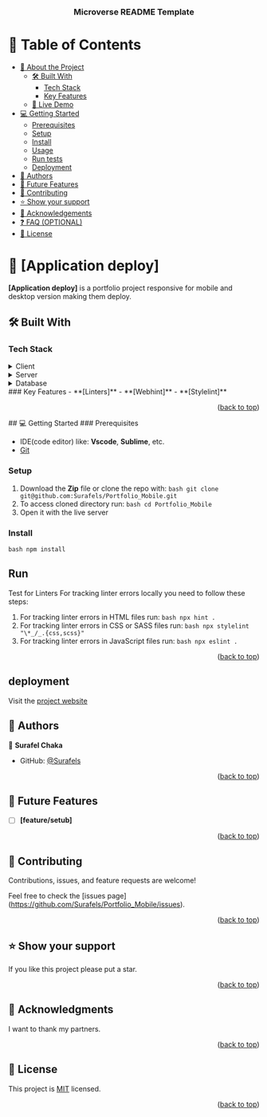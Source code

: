 <a name="readme-top"></a>
<div align="center">

  <h3><b>Microverse README Template</b></h3>

</div>

# 📗 Table of Contents

- [📖 About the Project](#about-project)
  - [🛠 Built With](#built-with)
    - [Tech Stack](#tech-stack)
    - [Key Features](#key-features)
  - [🚀 Live Demo](#live-demo)
- [💻 Getting Started](#getting-started)
  - [Prerequisites](#prerequisites)
  - [Setup](#setup)
  - [Install](#install)
  - [Usage](#usage)
  - [Run tests](#run-tests)
  - [Deployment](#deployment)
- [👥 Authors](#authors)
- [🔭 Future Features](#future-features)
- [🤝 Contributing](#contributing)
- [⭐️ Show your support](#support)
- [🙏 Acknowledgements](#acknowledgements)
- [❓ FAQ (OPTIONAL)](#faq)
- [📝 License](#license)

# 📖 [Application deploy] <a name="Portfolio_Mobile_and_Desktop_version"></a>
**[Application deploy]** is a portfolio project responsive for mobile and desktop version making them deploy.

## 🛠 Built With <a name="built-with"></a>

### Tech Stack <a name="tech-stack"></a>
<details>
  <summary>Client</summary>
  <ul>
    <li><a href="https://reactjs.org/">React.js</a></li>
  </ul>
</details>
<details>
  <summary>Server</summary>
  <ul>
    <li><a href="https://expressjs.com/">Express.js</a></li>
  </ul>
</details>
<details>
<summary>Database</summary>
  <ul>
    <li><a href="https://www.postgresql.org/">PostgreSQL</a></li>
  </ul>
</details>
### Key Features <a name="key-features"></a>
- **[Linters]**
- **[Webhint]**
- **[Stylelint]**
<p align="right">(<a href="#readme-top">back to top</a>)</p>
## 💻 Getting Started <a name="getting-started"></a>
### Prerequisites

- IDE(code editor) like: **Vscode**, **Sublime**, etc. 
- [Git](https://www.linode.com/docs/guides/how-to-install-git-on-linux-mac-and-windows/) 

### Setup

1. Download the **Zip** file or clone the repo with:
```bash git clone git@github.com:Surafels/Portfolio_Mobile.git ``` 
2. To access cloned directory run: 
```bash cd Portfolio_Mobile ``` 
3. Open it with the live server 

### Install

```bash npm install ``` 

## Run

Test for Linters For tracking linter errors locally you need to follow these steps: 
1. For tracking linter errors in HTML files run:
```bash npx hint . ``` 
2. For tracking linter errors in CSS or SASS files run:
```bash npx stylelint "\*_/_.{css,scss}" ``` 
3. For tracking linter errors in JavaScript files run:
```bash npx eslint . ``` 


<p align="right">(<a href="#readme-top">back to top</a>)</p>

## deployment

 Visit the [project website](https://surafels.github.io/)

## 👥 Authors <a name="authors"></a>

👤 **Surafel Chaka**
- GitHub: [@Surafels](https://github.com/Surafels)

<p align="right">(<a href="#readme-top">back to top</a>)</p>

## 🔭 Future Features <a name="future-features"></a>
- [ ] **[feature/setub]**
<p align="right">(<a href="#readme-top">back to top</a>)</p>

## 🤝 Contributing <a name="contributing"></a>

Contributions, issues, and feature requests are welcome!

Feel free to check the [issues page]
(https://github.com/Surafels/Portfolio_Mobile/issues).

<p align="right">(<a href="#readme-top">back to top</a>)</p>

## ⭐️ Show your support <a name="support"></a>

If you like this project please put a star.

<p align="right">(<a href="#readme-top">back to top</a>)</p>

## 🙏 Acknowledgments <a name="acknowledgements"></a>

I want to thank my partners.


<p align="right">(<a href="#readme-top">back to top</a>)</p>


## 📝 License <a name="license"></a>

This project is [MIT](./MIT.md) licensed.
<p align="right">(<a href="#readme-top">back to top</a>)</p>
